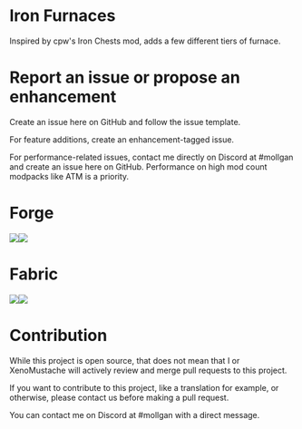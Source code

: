 # Iron Furnaces
Inspired by cpw's Iron Chests mod, adds a few different tiers of furnace.

# Report an issue or propose an enhancement
Create an issue here on GitHub and follow the issue template.

For feature additions, create an enhancement-tagged issue.

For performance-related issues, contact me directly on Discord at #mollgan and create an issue here on GitHub. Performance on high mod count modpacks like ATM is a priority.

# Forge
<a href="https://www.curseforge.com/minecraft/mc-mods/iron-furnaces" target="_blank"><img src="http://cf.way2muchnoise.eu/short_237664.svg?badge_style=flat" /><a href="https://www.curseforge.com/minecraft/mc-mods/iron-furnaces" target="_blank"><img src="http://cf.way2muchnoise.eu/versions/237664.svg?badge_style=flat" /></a>

# Fabric
<a href="https://www.curseforge.com/minecraft/mc-mods/iron-furnaces-fabric" target="_blank"><img src="http://cf.way2muchnoise.eu/short_318036.svg?badge_style=flat" /><a href="https://www.curseforge.com/minecraft/mc-mods/iron-furnaces-fabric" target="_blank"><img src="http://cf.way2muchnoise.eu/versions/318036.svg?badge_style=flat" /></a>


# Contribution
While this project is open source, that does not mean that I or XenoMustache will actively review and merge pull requests to this project.

If you want to contribute to this project, like a translation for example, or otherwise, please contact us before making a pull request.

You can contact me on Discord at #mollgan with a direct message.